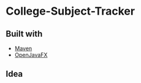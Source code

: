 # College-Subject-Tracker

## Built with
* [Maven](https://maven.apache.org/what-is-maven.html)
* [OpenJavaFX](https://wiki.openjdk.java.net/display/OpenJFX)

## Idea
